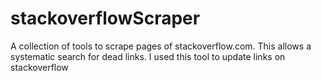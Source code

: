 # stackoverflowScraper
A collection of tools to scrape pages of stackoverflow.com. This allows a systematic search for dead links. I used this tool to update links on stackoverflow
